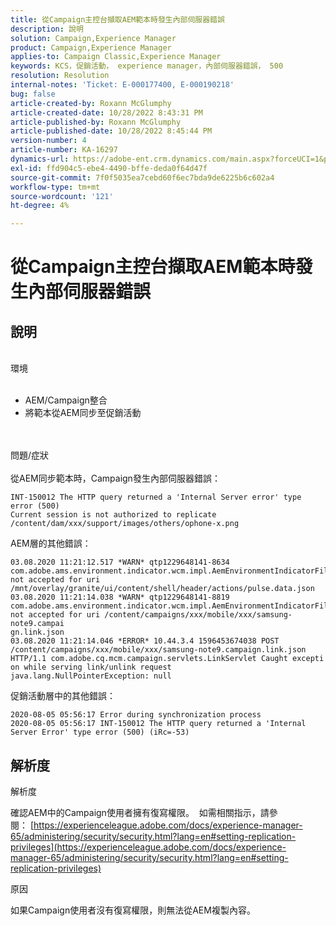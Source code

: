 ```yaml
---
title: 從Campaign主控台擷取AEM範本時發生內部伺服器錯誤
description: 說明
solution: Campaign,Experience Manager
product: Campaign,Experience Manager
applies-to: Campaign Classic,Experience Manager
keywords: KCS，促銷活動， experience manager，內部伺服器錯誤， 500
resolution: Resolution
internal-notes: 'Ticket: E-000177400, E-000190218'
bug: false
article-created-by: Roxann McGlumphy
article-created-date: 10/28/2022 8:43:31 PM
article-published-by: Roxann McGlumphy
article-published-date: 10/28/2022 8:45:44 PM
version-number: 4
article-number: KA-16297
dynamics-url: https://adobe-ent.crm.dynamics.com/main.aspx?forceUCI=1&pagetype=entityrecord&etn=knowledgearticle&id=c000ad2d-0157-ed11-bba2-6045bd006b25
exl-id: ffd904c5-ebe4-4490-bffe-deda0f64d47f
source-git-commit: 7f0f5035ea7cebd60f6ec7bda9de6225b6c602a4
workflow-type: tm+mt
source-wordcount: '121'
ht-degree: 4%

---
```


# 從Campaign主控台擷取AEM範本時發生內部伺服器錯誤

## 說明

<br>環境<br><br>
- AEM/Campaign整合
- 將範本從AEM同步至促銷活動

<br><br>問題/症狀<br><br>
從AEM同步範本時，Campaign發生內部伺服器錯誤：


```
INT-150012 The HTTP query returned a 'Internal Server error' type error (500)
Current session is not authorized to replicate /content/dam/xxx/support/images/others/ophone-x.png
```


AEM層的其他錯誤：


```
03.08.2020 11:21:12.517 *WARN* qtp1229648141-8634 com.adobe.ams.environment.indicator.wcm.impl.AemEnvironmentIndicatorFilter not accepted for uri /mnt/overlay/granite/ui/content/shell/header/actions/pulse.data.json
03.08.2020 11:21:14.038 *WARN* qtp1229648141-8819 com.adobe.ams.environment.indicator.wcm.impl.AemEnvironmentIndicatorFilter not accepted for uri /content/campaigns/xxx/mobile/xxx/samsung-note9.campai
gn.link.json
03.08.2020 11:21:14.046 *ERROR* 10.44.3.4 1596453674038 POST /content/campaigns/xxx/mobile/xxx/samsung-note9.campaign.link.json HTTP/1.1 com.adobe.cq.mcm.campaign.servlets.LinkServlet Caught excepti
on while serving link/unlink request
java.lang.NullPointerException: null
```


促銷活動層中的其他錯誤：


```
2020-08-05 05:56:17 Error during synchronization process
2020-08-05 05:56:17 INT-150012 The HTTP query returned a 'Internal Server Error' type error (500) (iRc=-53)
```





## 解析度


解析度

確認AEM中的Campaign使用者擁有復寫權限。  如需相關指示，請參閱： [https://experienceleague.adobe.com/docs/experience-manager-65/administering/security/security.html?lang=en#setting-replication-privileges](https://experienceleague.adobe.com/docs/experience-manager-65/administering/security/security.html?lang=en#setting-replication-privileges)

原因

如果Campaign使用者沒有復寫權限，則無法從AEM複製內容。
